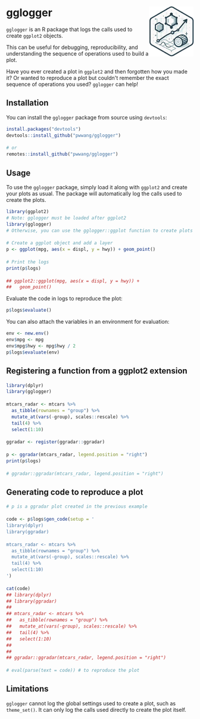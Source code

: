 # gglogger <a href="https://pwwang.github.io/gglogger/"><img src="man/figures/logo.png" align="right" height="134" alt="gglogger website" /></a>

`gglogger` is an R package that logs the calls used to create `ggplot2` objects.

This can be useful for debugging, reproducibility, and understanding the sequence of operations used to build a plot.

Have you ever created a plot in `ggplot2` and then forgotten how you made it? Or wanted to reproduce a plot but couldn't remember the exact sequence of operations you used? `gglogger` can help!

## Installation

You can install the `gglogger` package from source using `devtools`:

```r
install.packages("devtools")
devtools::install_github("pwwang/gglogger")

# or
remotes::install_github("pwwang/gglogger")
```

## Usage

To use the `gglogger` package, simply load it along with `ggplot2` and create your plots as usual. The package will automatically log the calls used to create the plots.

```r
library(ggplot2)
# Note: gglogger must be loaded after ggplot2
library(gglogger)
# Otherwise, you can use the gglogger::ggplot function to create plots

# Create a ggplot object and add a layer
p <- ggplot(mpg, aes(x = displ, y = hwy)) + geom_point()

# Print the logs
print(p$logs)

## ggplot2::ggplot(mpg, aes(x = displ, y = hwy)) +
##   geom_point()
```

Evaluate the code in logs to reproduce the plot:

```r
p$logs$evaluate()
```

You can also attach the variables in an environment for evaluation:

```r
env <- new.env()
env$mpg <- mpg
env$mpg$hwy <- mpg$hwy / 2
p$logs$evaluate(env)
```

## Registering a function from a ggplot2 extension

```r
library(dplyr)
library(gglogger)

mtcars_radar <- mtcars %>%
  as_tibble(rownames = "group") %>%
  mutate_at(vars(-group), scales::rescale) %>%
  tail(4) %>%
  select(1:10)

ggradar <- register(ggradar::ggradar)

p <- ggradar(mtcars_radar, legend.position = "right")
print(p$logs)

# ggradar::ggradar(mtcars_radar, legend.position = "right")
```

## Generating code to reproduce a plot

```r
# p is a ggradar plot created in the previous example

code <- p$logs$gen_code(setup = '
library(dplyr)
library(ggradar)

mtcars_radar <- mtcars %>%
  as_tibble(rownames = "group") %>%
  mutate_at(vars(-group), scales::rescale) %>%
  tail(4) %>%
  select(1:10)
')

cat(code)
## library(dplyr)
## library(ggradar)
##
## mtcars_radar <- mtcars %>%
##   as_tibble(rownames = "group") %>%
##   mutate_at(vars(-group), scales::rescale) %>%
##   tail(4) %>%
##   select(1:10)
##
##
## ggradar::ggradar(mtcars_radar, legend.position = "right")

# eval(parse(text = code)) # to reproduce the plot
```

## Limitations

`gglogger` cannot log the global settings used to create a plot, such as `theme_set()`. It can only log the calls used directly to create the plot itself.
